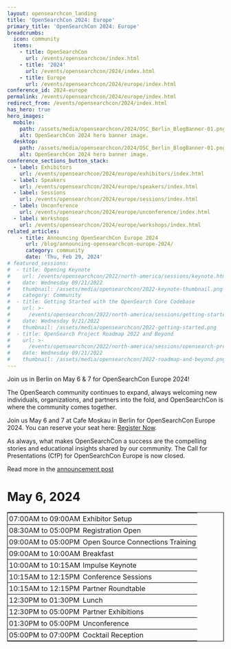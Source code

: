 ```yaml
---
layout: opensearchcon_landing
title: 'OpenSearchCon 2024: Europe'
primary_title: 'OpenSearchCon 2024: Europe'
breadcrumbs:
  icon: community
  items:
    - title: OpenSearchCon
      url: /events/opensearchcon/index.html
    - title: '2024'
      url: /events/opensearchcon/2024/index.html
    - title: Europe
      url: /events/opensearchcon/2024/europe/index.html
conference_id: 2024-europe
permalink: /events/opensearchcon/2024/europe/index.html
redirect_from: /events/opensearchcon/2024/index.html
has_hero: true
hero_images:
  mobile:
    path: /assets/media/opensearchcon/2024/OSC_Berlin_BlogBanner-01.png
    alt: OpenSearchCon 2024 hero banner image.
  desktop:
    path: /assets/media/opensearchcon/2024/OSC_Berlin_BlogBanner-01.png
    alt: OpenSearchCon 2024 hero banner image.
conference_sections_button_stack:
  - label: Exhibitors
    url: /events/opensearchcon/2024/europe/exhibitors/index.html
  - label: Speakers
    url: /events/opensearchcon/2024/europe/speakers/index.html
  - label: Sessions
    url: /events/opensearchcon/2024/europe/sessions/index.html
  - label: Unconference
    url: /events/opensearchcon/2024/europe/unconference/index.html
  - label: Workshops
    url: /events/opensearchcon/2024/europe/workshops/index.html
related_articles:
    - title: Announcing OpenSearchCon Europe 2024
      url: /blog/announcing-opensearchcon-europe-2024/
      category: community
      date: 'Thu, Feb 29, 2024'
# featured_sessions:
#  - title: Opening Keynote
#    url: /events/opensearchcon/2022/north-america/sessions/keynote.html
#    date: Wednesday 09/21/2022
#    thumbnail: /assets/media/opensearchcon/2022-keynote-thumbnail.png
#    category: Community
#  - title: Getting Started with the OpenSearch Core Codebase
#    url: >-
#      /events/opensearchcon/2022/north-america/sessions/getting-started-with-opensearch-core-codebase.html
#    date: Wednesday 9/21/2022
#    thumbnail: /assets/media/opensearchcon/2022-getting-started.png
#  - title: OpenSearch Project Roadmap 2022 and Beyond
#    url: >-
#      /events/opensearchcon/2022/north-america/sessions/opensearch-project-roadmap-2022-and-beyond.html
#    date: Wednesday 09/21/2022
#    thumbnail: /assets/media/opensearchcon/2022-roadmap-and-beyond.png
---
```


Join us in Berlin on May 6 & 7 for OpenSearchCon Europe 2024!

The OpenSearch community continues to expand, always welcoming new individuals, organizations, and partners into the fold, and OpenSearchCon is where the community comes together.

Join us May 6 and 7 at Cafe Moskau in Berlin for OpenSearchCon Europe 2024. You can reserve your seat here: [Register Now](https://tickets.plainschwarz.com/opensearchconeu/).

As always, what makes OpenSearchCon a success are the compelling stories and educational insights shared by our community. The Call for Presentations (CfP) for OpenSearchCon Europe is now closed. 

Read more in the [announcement post](https://opensearch.org/blog/announcing-opensearchcon-europe-2024/)

# May 6, 2024


<style type="text/css">

.oscon2024-europe tr { border-bottom: 1px solid black }
.oscon2024-europe tr td { text-align: left; padding: 3px; }
</style>
<html>
<table class="oscon2024-europe" style="border: 1px solid black; width: 100%" width="100%">
<tr>
    <td>07:00AM to 09:00AM</td>
    <td>Exhibitor Setup</td>
</tr>
<tr>
    <td>08:30AM to 05:00PM</td>
    <td>Registration Open</td>
</tr>
<tr>
    <td>09:00AM to 05:00PM</td>
    <td>Open Source Connections Training</td>
</tr>
<tr>
    <td>09:00AM to 10:00AM</td>
    <td>Breakfast</td>
</tr>
<tr>
    <td>10:00AM to 10:15AM</td>
    <td>Impulse Keynote</td>
</tr>
<tr>
    <td>10:15AM to 12:15PM</td>
    <td>Conference Sessions</td>
</tr>
<tr>
    <td>10:15AM to 12:15PM</td>
    <td>Partner Roundtable</td>
</tr>
<tr>
    <td>12:30PM to 01:30PM</td>
    <td>Lunch</td>
</tr>
<tr>
    <td>12:30PM to 05:00PM</td>
    <td>Partner Exhibitions</td>
</tr>
<tr>
    <td>01:30PM to 05:00PM</td>
    <td>Unconference</td>
</tr>
<tr>
    <td>05:00PM to 07:00PM</td>
    <td>Cocktail Reception</td>
</tr>
</table>
</html>

